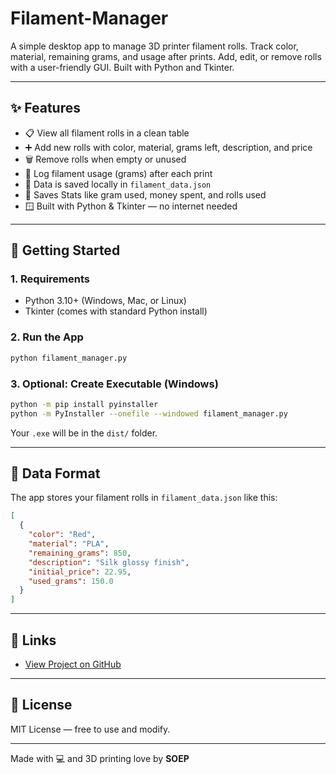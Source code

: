 # Filament-Manager
A simple desktop app to manage 3D printer filament rolls. Track color, material, remaining grams, and usage after prints. Add, edit, or remove rolls with a user-friendly GUI. Built with Python and Tkinter.


---

## ✨ Features

- 📋 View all filament rolls in a clean table
- ➕ Add new rolls with color, material, grams left, description, and price
- 🗑️ Remove rolls when empty or unused
- 🎯 Log filament usage (grams) after each print
- 💾 Data is saved locally in `filament_data.json`
- 📃 Saves Stats like gram used, money spent, and rolls used
- 🪟 Built with Python & Tkinter — no internet needed

---

## 🚀 Getting Started

### 1. Requirements
- Python 3.10+ (Windows, Mac, or Linux)
- Tkinter (comes with standard Python install)

### 2. Run the App
```bash
python filament_manager.py
```

### 3. Optional: Create Executable (Windows)
```bash
python -m pip install pyinstaller
python -m PyInstaller --onefile --windowed filament_manager.py
```
Your `.exe` will be in the `dist/` folder.

---

## 📂 Data Format

The app stores your filament rolls in `filament_data.json` like this:

```json
[
  {
    "color": "Red",
    "material": "PLA",
    "remaining_grams": 850,
    "description": "Silk glossy finish",
    "initial_price": 22.95,
    "used_grams": 150.0
  }
]
```

---

## 🔗 Links

- [View Project on GitHub](https://github.com/EpicCat69/Filament-Manager)

---

## 📃 License

MIT License — free to use and modify.

---

Made with 💻 and 3D printing love by **SOEP**
